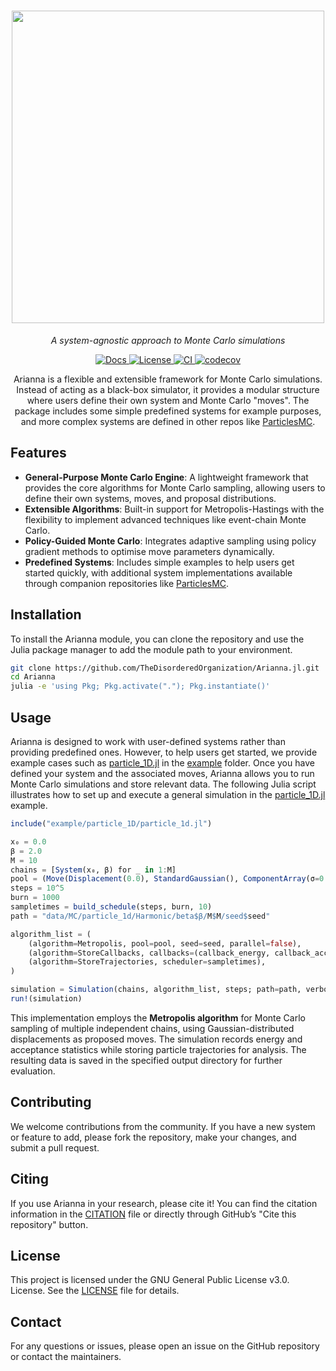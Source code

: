 <h1 align="center">
  <img src="https://raw.githubusercontent.com/TheDisorderedOrganization/Arianna.jl/main/logo.png" width="500"/>
</h1>

<p align="center"><i>A system-agnostic approach to Monte Carlo simulations</i></p>

<p align="center">
  <a href="https://TheDisorderedOrganization.github.io/Arianna.jl">
    <img src="https://img.shields.io/badge/docs-online-blue.svg" alt="Docs">
  </a>
  <a href="https://github.com/TheDisorderedOrganization/MCMC/blob/main/LICENSE">
    <img src="https://img.shields.io/badge/license-GPL%203.0-red.svg" alt="License">
  </a>
  <a href="https://github.com/TheDisorderedOrganization/Arianna.jl/actions/workflows/ci.yml">
    <img src="https://github.com/TheDisorderedOrganization/Arianna.jl/actions/workflows/ci.yml/badge.svg" alt="CI">
  </a>
  <a href="https://codecov.io/gh/TheDisorderedOrganization/Arianna.jl">
    <img src="https://codecov.io/gh/TheDisorderedOrganization/Arianna.jl/graph/badge.svg?token=URGL1HJOOI" alt="codecov">
  </a>
</p>

<p align="center">
Arianna is a flexible and extensible framework for Monte Carlo simulations. Instead of acting as a black-box simulator, it provides a modular structure where users define their own system and Monte Carlo "moves". The package includes some simple predefined systems for example purposes, and more complex systems are defined in other repos like <a href="https://github.com/TheDisorderedOrganization/ParticlesMC">ParticlesMC</a>.
</p>

## Features

- **General-Purpose Monte Carlo Engine**: A lightweight framework that provides the core algorithms for Monte Carlo sampling, allowing users to define their own systems, moves, and proposal distributions.
- **Extensible Algorithms**: Built-in support for Metropolis-Hastings with the flexibility to implement advanced techniques like event-chain Monte Carlo.
- **Policy-Guided Monte Carlo**: Integrates adaptive sampling using policy gradient methods to optimise move parameters dynamically.
- **Predefined Systems**: Includes simple examples to help users get started quickly, with additional system implementations available through companion repositories like [ParticlesMC](https://github.com/TheDisorderedOrganization/ParticlesMC).

## Installation

To install the Arianna module, you can clone the repository and use the Julia package manager to add the module path to your environment.

```sh
git clone https://github.com/TheDisorderedOrganization/Arianna.jl.git
cd Arianna
julia -e 'using Pkg; Pkg.activate("."); Pkg.instantiate()'
```

## Usage

Arianna is designed to work with user-defined systems rather than providing predefined ones. However, to help users get started, we provide example cases such as [particle_1D.jl](https://github.com/TheDisorderedOrganization/Arianna.jl/blob/main/example/particle_1d/particle_1d.jl) in the [example](https://github.com/TheDisorderedOrganization/Arianna.jl/tree/main/example) folder. Once you have defined your system and the associated moves, Arianna allows you to run Monte Carlo simulations and store relevant data. The following Julia script illustrates how to set up and execute a general simulation in the [particle_1D.jl](https://github.com/TheDisorderedOrganization/Arianna.jl/blob/main/example/particle_1d/particle_1d.jl) example.

```julia
include("example/particle_1D/particle_1d.jl")

x₀ = 0.0
β = 2.0
M = 10
chains = [System(x₀, β) for _ in 1:M]
pool = (Move(Displacement(0.0), StandardGaussian(), ComponentArray(σ=0.1), 1.0),)
steps = 10^5
burn = 1000
sampletimes = build_schedule(steps, burn, 10)
path = "data/MC/particle_1d/Harmonic/beta$β/M$M/seed$seed"

algorithm_list = (
    (algorithm=Metropolis, pool=pool, seed=seed, parallel=false),
    (algorithm=StoreCallbacks, callbacks=(callback_energy, callback_acceptance), scheduler=sampletimes),
    (algorithm=StoreTrajectories, scheduler=sampletimes),
) 

simulation = Simulation(chains, algorithm_list, steps; path=path, verbose=true)
run!(simulation)
```
This implementation employs the **Metropolis algorithm** for Monte Carlo sampling of multiple independent chains, using Gaussian-distributed displacements as proposed moves. The simulation records energy and acceptance statistics while storing particle trajectories for analysis. The resulting data is saved in the specified output directory for further evaluation.

## Contributing

We welcome contributions from the community. If you have a new system or feature to add, please fork the repository, make your changes, and submit a pull request.

## Citing

If you use Arianna in your research, please cite it! You can find the citation information in the [CITATION](https://github.com/TheDisorderedOrganization/Arianna.jl/blob/main/CITATION.bib) file or directly through GitHub’s "Cite this repository" button.

## License

This project is licensed under the GNU General Public License v3.0.  License. See the [LICENSE](https://github.com/TheDisorderedOrganization/Arianna.jl/blob/main/LICENSE) file for details.

## Contact

For any questions or issues, please open an issue on the GitHub repository or contact the maintainers.
